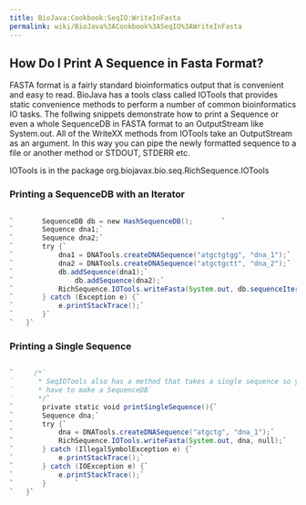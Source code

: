 ```yaml
---
title: BioJava:Cookbook:SeqIO:WriteInFasta
permalink: wiki/BioJava%3ACookbook%3ASeqIO%3AWriteInFasta
---
```


How Do I Print A Sequence in Fasta Format?
------------------------------------------

FASTA format is a fairly standard bioinformatics output that is
convenient and easy to read. BioJava has a tools class called IOTools
that provides static convenience methods to perform a number of common
bioinformatics IO tasks. The follwing snippets demonstrate how to print
a Sequence or even a whole SequenceDB in FASTA format to an OutputStream
like System.out. All of the WriteXX methods from IOTools take an
OutputStream as an argument. In this way you can pipe the newly
formatted sequence to a file or another method or STDOUT, STDERR etc.

IOTools is in the package org.biojavax.bio.seq.RichSequence.IOTools

### Printing a SequenceDB with an Iterator

```java private static void printSequenceDB() {

`       SequenceDB db = new HashSequenceDB();       `  
`       Sequence dna1;`  
`       Sequence dna2;`  
`       try {`  
`           dna1 = DNATools.createDNASequence("atgctgtgg", "dna_1");`  
`           dna2 = DNATools.createDNASequence("atgctgctt", "dna_2");`  
`           db.addSequence(dna1);`  
`               db.addSequence(dna2);`  
`           RichSequence.IOTools.writeFasta(System.out, db.sequenceIterator(), null);`  
`       } catch (Exception e) {`  
`           e.printStackTrace();`  
`       }`  
`   }`

```

### Printing a Single Sequence

```java

`     /*`  
`      * SeqIOTools also has a method that takes a single sequence so you don't`  
`      * have to make a SequenceDB`  
`      */`  
`       private static void printSingleSequence(){`  
`       Sequence dna;`  
`       try {`  
`           dna = DNATools.createDNASequence("atgctg", "dna_1");`  
`           RichSequence.IOTools.writeFasta(System.out, dna, null);`  
`       } catch (IllegalSymbolException e) {`  
`           e.printStackTrace();`  
`       } catch (IOException e) {`  
`           e.printStackTrace();`  
`       }       `  
`   }`

```

